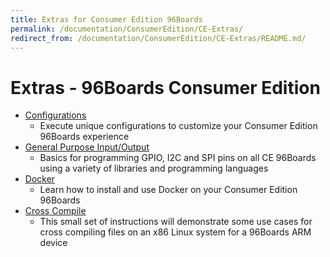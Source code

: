 ```yaml
---
title: Extras for Consumer Edition 96Boards
permalink: /documentation/ConsumerEdition/CE-Extras/
redirect_from: /documentation/ConsumerEdition/CE-Extras/README.md/
---
```

# Extras - 96Boards Consumer Edition

- [Configurations](Configuration/)
   - Execute unique configurations to customize your Consumer Edition 96Boards experience
- [General Purpose Input/Output](GPIO/)
   - Basics for programming GPIO, I2C and SPI pins on all CE 96Boards using a variety of libraries and programming languages
- [Docker](DockerCE.md)
   - Learn how to install and use Docker on your Consumer Edition 96Boards
- [Cross Compile](../../Extras/CrossCompile/)
   - This small set of instructions will demonstrate some use cases for cross compiling files on an x86 Linux system for a 96Boards ARM device
